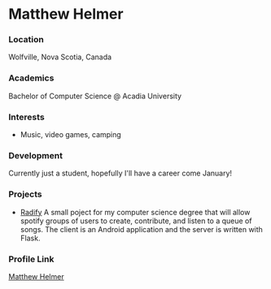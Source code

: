 # Matthew Helmer

### Location

Wolfville, Nova Scotia, Canada

### Academics

Bachelor of Computer Science @ Acadia University

### Interests

- Music, video games, camping

### Development

Currently just a student, hopefully I'll have a career come January!

### Projects

- [Radify](https://github.com/MatthewHelmer/radify) A small poject for my computer science degree that will allow spotify groups of users to create, contribute, and listen to a queue of songs. The client is an Android application and the server is written with Flask.

### Profile Link

[Matthew Helmer](https://github.com/MatthewHelmer)